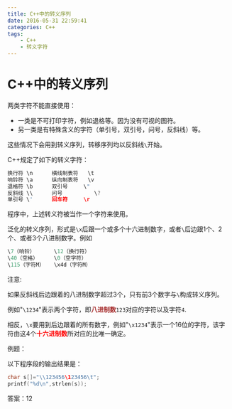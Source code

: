 ```yaml
---
title: C++中的转义序列
date: 2016-05-31 22:59:41
categories: C++
tags:
	- C++
	- 转义字符
---
```


# C++中的转义序列

两类字符不能直接使用：

- 一类是不可打印字符，例如退格等。因为没有可视的图符。
- 另一类是有特殊含义的字符（单引号，双引号，问号，反斜线）等。

这些情况下会用到转义序列，转移序列均以反斜线`\`开始。

C++规定了如下的转义字符：

```cpp
换行符	\n		横线制表符	\t
响铃符	\a		纵向制表符	\v
退格符	\b		双引号		\"
反斜线	\\		问号			\?
单引号	\'		回车符		\r
```    
程序中，上述转义符被当作一个字符来使用。

<!-- more -->

泛化的转义序列，形式是`\x`后跟一个或多个十六进制数字，或者`\`后边跟1个、2个、或者3个八进制数字。例如
```cpp
\7（响铃）		\12（换行符）
\40（空格）		\0（空字符）
\115（字符M）	\x4d（字符M）
```
注意:

如果反斜线后边跟着的八进制数字超过3个，只有前3个数字与`\`构成转义序列。

例如"`\1234`"表示两个字符，即<font color="brown">**八进制数**</font>`123`对应的字符以及字符`4`.

相反，`\x`要用到后边跟着的所有数字，例如"`\x1234`"表示一个16位的字符，该字符由这4个<font color="red">**十六进制数**</font>所对应的比唯一确定。

例题：

以下程序段的输出结果是：
```cpp
char s[]="\\123456\123456\t";
printf("%d\n",strlen(s));
```
		
答案：12


